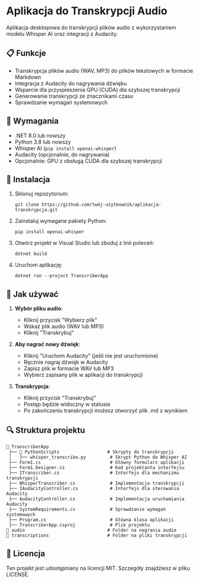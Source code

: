 # Aplikacja do Transkrypcji Audio

Aplikacja desktopowa do transkrypcji plików audio z wykorzystaniem modelu Whisper AI oraz integracji z Audacity.

## 📋 Funkcje

- Transkrypcja plików audio (WAV, MP3) do plików tekstowych w formacie Markdown
- Integracja z Audacity do nagrywania dźwięku
- Wsparcie dla przyspieszenia GPU (CUDA) dla szybszej transkrypcji
- Generowanie transkrypcji ze znacznikami czasu
- Sprawdzanie wymagań systemowych

## 🔧 Wymagania

- .NET 8.0 lub nowszy
- Python 3.8 lub nowszy
- Whisper AI (`pip install openai-whisper`)
- Audacity (opcjonalnie, do nagrywania)
- Opcjonalnie: GPU z obsługą CUDA dla szybszej transkrypcji

## 🚀 Instalacja

1. Sklonuj repozytorium:

   ```
   git clone https://github.com/twój-użytkownik/aplikacja-transkrypcja.git
   ```

2. Zainstaluj wymagane pakiety Python:

   ```
   pip install openai-whisper
   ```

3. Otwórz projekt w Visual Studio lub zbuduj z linii poleceń:

   ```
   dotnet build
   ```

4. Uruchom aplikację:
   ```
   dotnet run --project TranscriberApp
   ```

## 📝 Jak używać

1. **Wybór pliku audio**:

   - Kliknij przycisk "Wybierz plik"
   - Wskaż plik audio (WAV lub MP3)
   - Kliknij "Transkrybuj"

3. **Aby nagrać nowy dźwięk**:

   - Kliknij "Uruchom Audacity" (jeśli nie jest uruchomione)
   - Ręcznie nagraj dźwięk w Audacity
   - Zapisz plik w formacie WAV lub MP3
   - Wybierz zapisany plik w aplikacji do transkrypcji

3. **Transkrypcja**:
   - Kliknij przycisk "Transkrybuj"
   - Postęp będzie widoczny w statusie
   - Po zakończeniu transkrypcji możesz otworzyć plik .md z wynikiem

## 🔍 Struktura projektu

```
📂 TranscriberApp
 ├── 📂 PythonScripts                  # Skrypty do transkrypcji
 │   ├── whisper_transcribe.py         # Skrypt Python do Whisper AI
 ├── Form1.cs                          # Główny formularz aplikacji
 ├── Form1.Designer.cs                 # Kod projektanta interfejsu
 ├── ITranscriber.cs                   # Interfejs dla mechanizmu transkrypcji
 ├── WhisperTranscriber.cs             # Implementacja transkrypcji
 ├── IAudacityController.cs            # Interfejs dla sterowania Audacity
 ├── AudacityController.cs             # Implementacja uruchamiania Audacity
 ├── SystemRequirements.cs             # Sprawdzanie wymagań systemowych
 ├── Program.cs                        # Główna klasa aplikacji
 ├── TranscriberApp.csproj             # Plik projektu
📂 audio                               # Folder na nagrania audio
📂 transcriptions                      # Folder na pliki transkrypcji
```

## 📜 Licencja

Ten projekt jest udostępniany na licencji MIT. Szczegóły znajdziesz w pliku LICENSE.
